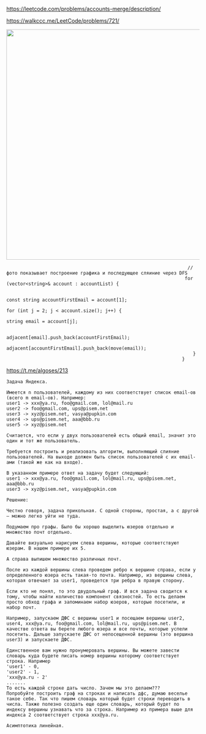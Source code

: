 https://leetcode.com/problems/accounts-merge/description/

https://walkccc.me/LeetCode/problems/721/

<img src="https://github.com/SkosMartren/useful-materials/blob/main/721_1.png" width="1200" height="600"/>

                                                                      // фото показывает построение графика и последующее сляиние через DFS
                                                                     for (vector<string>& account : accountList) {
                                                                        
                                                                        const string accountFirstEmail = account[1];
                                                                        for (int j = 2; j < account.size(); j++) {
                                                                            string email = account[j];
                                                                            
                                                                            adjacent[email].push_back(accountFirstEmail);
                                                                            adjacent[accountFirstEmail].push_back(move(email));
                                                                        }
                                                                    }

https://t.me/algoses/213

    Задача Яндекса. 
    
    Имеется n пользователей, каждому из них соответствует список email-ов (всего m email-ов). Например:
    user1 -> xxx@ya.ru, foo@gmail.com, lol@mail.ru  
    user2 -> foo@gmail.com, ups@pisem.net  
    user3 -> xyz@pisem.net, vasya@pupkin.com  
    user4 -> ups@pisem.net, aaa@bbb.ru  
    user5 -> xyz@pisem.net
    
    Считается, что если у двух пользователей есть общий email, значит это один и тот же пользователь.
    
    Требуется построить и реализовать алгоритм, выполняющий слияние пользователей. На выходе должен быть список пользователей с их email-ами (такой же как на входе).
    
    В указанном примере ответ на задачу будет следующий:
    user1 -> xxx@ya.ru, foo@gmail.com, lol@mail.ru, ups@pisem.net, aaa@bbb.ru  
    user3 -> xyz@pisem.net, vasya@pupkin.com  
    
    Решение: 
    
    Честно говоря, задача прикольная. С одной стороны, простая, а с другой — можно легко уйти не туда. 
    
    Подумаем про графы. Было бы хорошо выделить юзеров отдельно и множество почт отдельно. 
    
    Давайте визуально нарисуем слева вершины, которые соответствуют юзерам. В нашем примере их 5. 
    
    А справа выпишем множество различных почт. 
    
    После из каждой вершины слева проведем ребро к вершине справа, если у определенного юзера есть такая-то почта. Например, из вершины слева, которая отвечает за user1, проведется три ребра в правую сторону. 
    
    Если кто не понял, то это двудольный граф. И вся задача сводится к тому, чтобы найти количество компонент связностей. То есть делаем просто обход графа и запоминаем набор юзеров, которые посетили, и набор почт. 
    
    Например, запускаем ДФС с вершины user1 и посещаем вершины user2, user4, xxx@ya.ru, foo@gmail.com, lol@mail.ru, ups@pisem.net. В качестве ответа вы берете любого юзера и все почты, которые успели посетить. Дальше запускаете ДФС от непосещенной вершины (это вершина user3) и запускаете ДФС.
    
    Единственное вам нужно пронумеровать вершины. Вы можете завести словарь куда будете писать номер вершины которому соответствует строка. Например 
    'user1' - 0, 
    'user2' - 1, 
    'xxx@ya.ru - 2' 
    .......
    То есть каждой строке дать число. Зачем мы это делаем??? 
    Попробуйте построить граф на строках и написать дфс, думаю веселье такое себе. Так что пишем словарь который будет строки переводить в числа. Также полезно создать еще один словарь, который будет по индексу вершины узнавать что за строка. Например из примера выше для индекса 2 соответствует строка xxx@ya.ru. 
    
    Асимптотика линейная.
